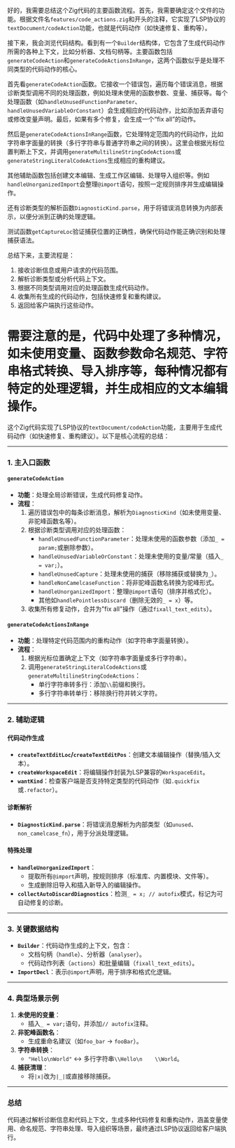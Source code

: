 好的，我需要总结这个Zig代码的主要函数流程。首先，我需要确定这个文件的功能。根据文件名`features/code_actions.zig`和开头的注释，它实现了LSP协议的`textDocument/codeAction`功能，也就是代码动作（如快速修复、重构等）。

接下来，我会浏览代码结构。看到有一个`Builder`结构体，它包含了生成代码动作所需的各种上下文，比如分析器、文档句柄等。主要函数包括`generateCodeAction`和`generateCodeActionsInRange`，这两个函数似乎是处理不同类型的代码动作的核心。

首先看`generateCodeAction`函数。它接收一个错误包，遍历每个错误消息，根据诊断类型调用不同的处理函数，例如处理未使用的函数参数、变量、捕获等。每个处理函数（如`handleUnusedFunctionParameter`、`handleUnusedVariableOrConstant`）会生成相应的代码动作，比如添加丢弃语句或修改变量声明。最后，如果有多个修复，会生成一个“fix all”的动作。

然后是`generateCodeActionsInRange`函数，它处理特定范围内的代码动作，比如字符串字面量的转换（多行字符串与普通字符串之间的转换）。这里会根据光标位置判断上下文，并调用`generateMultilineStringCodeActions`或`generateStringLiteralCodeActions`生成相应的重构建议。

其他辅助函数包括创建文本编辑、生成工作区编辑、处理导入组织等。例如`handleUnorganizedImport`会整理`@import`语句，按照一定规则排序并生成编辑操作。

还有诊断类型的解析函数`DiagnosticKind.parse`，用于将错误消息转换为内部表示，以便分派到正确的处理逻辑。

测试函数`getCaptureLoc`验证捕获位置的正确性，确保代码动作能正确识别和处理捕获语法。

总结下来，主要流程是：
1. 接收诊断信息或用户请求的代码范围。
2. 解析诊断类型或分析代码上下文。
3. 根据不同类型调用对应的处理函数生成代码动作。
4. 收集所有生成的代码动作，包括快速修复和重构建议。
5. 返回给客户端执行这些动作。

需要注意的是，代码中处理了多种情况，如未使用变量、函数参数命名规范、字符串格式转换、导入排序等，每种情况都有特定的处理逻辑，并生成相应的文本编辑操作。
================================================
这个Zig代码实现了LSP协议的`textDocument/codeAction`功能，主要用于生成代码动作（如快速修复、重构建议）。以下是核心流程的总结：

---

### **1. 主入口函数**
#### **`generateCodeAction`**
- **功能**：处理全局诊断错误，生成代码修复动作。
- **流程**：
  1. 遍历错误包中的每条诊断消息，解析为`DiagnosticKind`（如未使用变量、非驼峰函数名等）。
  2. 根据诊断类型调用对应的处理函数：
     - `handleUnusedFunctionParameter`：处理未使用的函数参数（添加`_ = param;`或删除参数）。
     - `handleUnusedVariableOrConstant`：处理未使用的变量/常量（插入`_ = var;`）。
     - `handleUnusedCapture`：处理未使用的捕获（移除捕获或替换为`_`）。
     - `handleNonCamelcaseFunction`：将非驼峰函数名转换为驼峰形式。
     - `handleUnorganizedImport`：整理`@import`语句（排序并格式化）。
     - 其他如`handlePointlessDiscard`（删除无效的`_ = x`）等。
  3. 收集所有修复动作，合并为"fix all"操作（通过`fixall_text_edits`）。

#### **`generateCodeActionsInRange`**
- **功能**：处理特定代码范围内的重构动作（如字符串字面量转换）。
- **流程**：
  1. 根据光标位置确定上下文（如字符串字面量或多行字符串）。
  2. 调用`generateStringLiteralCodeActions`或`generateMultilineStringCodeActions`：
     - 单行字符串转多行：添加`\\`前缀和换行。
     - 多行字符串转单行：移除换行符并转义字符。

---

### **2. 辅助逻辑**
#### **代码动作生成**
- **`createTextEditLoc`/`createTextEditPos`**：创建文本编辑操作（替换/插入文本）。
- **`createWorkspaceEdit`**：将编辑操作封装为LSP兼容的`WorkspaceEdit`。
- **`wantKind`**：检查客户端是否支持特定类型的代码动作（如`.quickfix`或`.refactor`）。

#### **诊断解析**
- **`DiagnosticKind.parse`**：将错误消息解析为内部类型（如`unused`、`non_camelcase_fn`），用于分派处理逻辑。

#### **特殊处理**
- **`handleUnorganizedImport`**：
  - 提取所有`@import`声明，按规则排序（标准库、内置模块、文件等）。
  - 生成删除旧导入和插入新导入的编辑操作。
- **`collectAutoDiscardDiagnostics`**：检测`_ = x; // autofix`模式，标记为可自动修复的诊断。

---

### **3. 关键数据结构**
- **`Builder`**：代码动作生成的上下文，包含：
  - 文档句柄（`handle`）、分析器（`analyser`）。
  - 代码动作列表（`actions`）和批量编辑（`fixall_text_edits`）。
- **`ImportDecl`**：表示`@import`声明，用于排序和格式化逻辑。

---

### **4. 典型场景示例**
1. **未使用的变量**：
   - 插入`_ = var;`语句，并添加`// autofix`注释。
2. **非驼峰函数名**：
   - 生成重命名建议（如`foo_bar` → `fooBar`）。
3. **字符串转换**：
   - `"Hello\nWorld"` ↔ 多行字符串`\\Hello\n    \\World`。
4. **捕获清理**：
   - 将`|x|`改为`|_|`或直接移除捕获。

---

### **总结**
代码通过解析诊断信息和代码上下文，生成多种代码修复和重构动作，涵盖变量使用、命名规范、字符串处理、导入组织等场景，最终通过LSP协议返回给客户端执行。